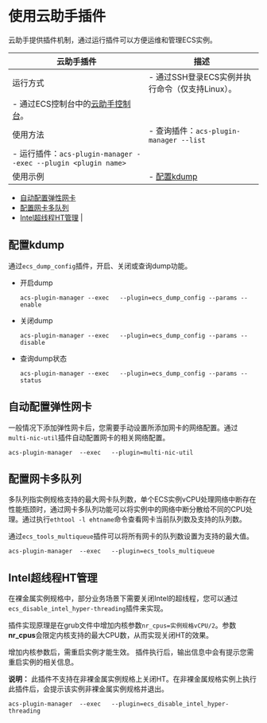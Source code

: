 # 使用云助手插件

云助手提供插件机制，通过运行插件可以方便运维和管理ECS实例。

|云助手插件|描述|
|-----|--|
|运行方式|-   通过SSH登录ECS实例并执行命令（仅支持Linux）。
-   通过ECS控制台中的[云助手控制台](https://ecs.console.aliyun.com/#/cloudAssistant/region/cn-hangzhou)。 |
|使用方法|-   查询插件：`acs-plugin-manager --list`
-   运行插件：`acs-plugin-manager --exec --plugin <plugin name>` |
|使用示例|-   [配置kdump](#section_qoj_m21_naf)
-   [自动配置弹性网卡](#section_okd_pex_wj4)
-   [配置网卡多队列](#section_xeh_s2g_rju)
-   [Intel超线程HT管理](#section_5rc_xrv_ya1) |

## 配置kdump

通过`ecs_dump_config`插件，开启、关闭或查询dump功能。

-   开启dump

    ```
    acs-plugin-manager --exec   --plugin=ecs_dump_config --params --enable
    ```

-   关闭dump

    ```
    acs-plugin-manager --exec   --plugin=ecs_dump_config --params --disable
    ```

-   查询dump状态

    ```
    acs-plugin-manager --exec   --plugin=ecs_dump_config --params --status
    ```


## 自动配置弹性网卡

一般情况下添加弹性网卡后，您需要手动设置所添加网卡的网络配置。通过`multi-nic-util`插件自动配置网卡的相关网络配置。

```
acs-plugin-manager  --exec   --plugin=multi-nic-util
```

## 配置网卡多队列

多队列指实例规格支持的最大网卡队列数，单个ECS实例vCPU处理网络中断存在性能瓶颈时，通过网卡多队列功能可以将实例中的网络中断分散给不同的CPU处理。通过执行`ethtool -l ehtname`命令查看网卡当前队列数及支持的队列数。

通过`ecs_tools_multiqueue`插件可以将所有网卡的队列数设置为支持的最大值。

```
acs-plugin-manager  --exec   --plugin=ecs_tools_multiqueue
```

## Intel超线程HT管理

在裸金属实例规格中，部分业务场景下需要关闭Intel的超线程，您可以通过`ecs_disable_intel_hyper-threading`插件来实现。

插件实现原理是在grub文件中增加内核参数`nr_cpus=实例规格vCPU/2`。参数**nr\_cpus**会限定内核支持的最大CPU数，从而实现关闭HT的效果。

增加内核参数后，需重启实例才能生效。 插件执行后，输出信息中会有提示您需重启实例的相关信息。

**说明：** 此插件不支持在非裸金属实例规格上关闭HT。在非裸金属规格实例上执行此插件后，会提示该实例非裸金属实例规格并退出。

```
acs-plugin-manager  --exec   --plugin=ecs_disable_intel_hyper-threading
```

